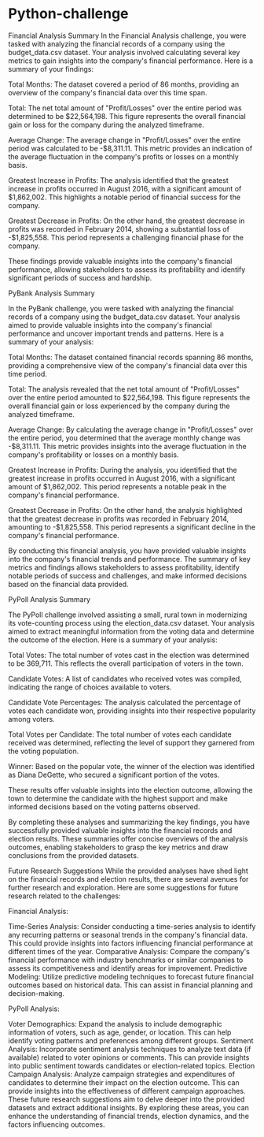 # Python-challenge

Financial Analysis Summary
In the Financial Analysis challenge, you were tasked with analyzing the financial records of a company using the budget_data.csv dataset. Your analysis involved calculating several key metrics to gain insights into the company's financial performance. Here is a summary of your findings:

Total Months: The dataset covered a period of 86 months, providing an overview of the company's financial data over this time span.

Total: The net total amount of "Profit/Losses" over the entire period was determined to be $22,564,198. This figure represents the overall financial gain or loss for the company during the analyzed timeframe.

Average Change: The average change in "Profit/Losses" over the entire period was calculated to be -$8,311.11. This metric provides an indication of the average fluctuation in the company's profits or losses on a monthly basis.

Greatest Increase in Profits: The analysis identified that the greatest increase in profits occurred in August 2016, with a significant amount of $1,862,002. This highlights a notable period of financial success for the company.

Greatest Decrease in Profits: On the other hand, the greatest decrease in profits was recorded in February 2014, showing a substantial loss of -$1,825,558. This period represents a challenging financial phase for the company.

These findings provide valuable insights into the company's financial performance, allowing stakeholders to assess its profitability and identify significant periods of success and hardship.


PyBank Analysis Summary

In the PyBank challenge, you were tasked with analyzing the financial records of a company using the budget_data.csv dataset. Your analysis aimed to provide valuable insights into the company's financial performance and uncover important trends and patterns. Here is a summary of your analysis:

Total Months: The dataset contained financial records spanning 86 months, providing a comprehensive view of the company's financial data over this time period.

Total: The analysis revealed that the net total amount of "Profit/Losses" over the entire period amounted to $22,564,198. This figure represents the overall financial gain or loss experienced by the company during the analyzed timeframe.

Average Change: By calculating the average change in "Profit/Losses" over the entire period, you determined that the average monthly change was -$8,311.11. This metric provides insights into the average fluctuation in the company's profitability or losses on a monthly basis.

Greatest Increase in Profits: During the analysis, you identified that the greatest increase in profits occurred in August 2016, with a significant amount of $1,862,002. This period represents a notable peak in the company's financial performance.

Greatest Decrease in Profits: On the other hand, the analysis highlighted that the greatest decrease in profits was recorded in February 2014, amounting to -$1,825,558. This period represents a significant decline in the company's financial performance.

By conducting this financial analysis, you have provided valuable insights into the company's financial trends and performance. The summary of key metrics and findings allows stakeholders to assess profitability, identify notable periods of success and challenges, and make informed decisions based on the financial data provided.


PyPoll Analysis Summary

The PyPoll challenge involved assisting a small, rural town in modernizing its vote-counting process using the election_data.csv dataset. Your analysis aimed to extract meaningful information from the voting data and determine the outcome of the election. Here is a summary of your analysis:

Total Votes: The total number of votes cast in the election was determined to be 369,711. This reflects the overall participation of voters in the town.

Candidate Votes: A list of candidates who received votes was compiled, indicating the range of choices available to voters.

Candidate Vote Percentages: The analysis calculated the percentage of votes each candidate won, providing insights into their respective popularity among voters.

Total Votes per Candidate: The total number of votes each candidate received was determined, reflecting the level of support they garnered from the voting population.

Winner: Based on the popular vote, the winner of the election was identified as Diana DeGette, who secured a significant portion of the votes.

These results offer valuable insights into the election outcome, allowing the town to determine the candidate with the highest support and make informed decisions based on the voting patterns observed.

By completing these analyses and summarizing the key findings, you have successfully provided valuable insights into the financial records and election results. These summaries offer concise overviews of the analysis outcomes, enabling stakeholders to grasp the key metrics and draw conclusions from the provided datasets.


Future Research Suggestions
While the provided analyses have shed light on the financial records and election results, there are several avenues for further research and exploration. Here are some suggestions for future research related to the challenges:

Financial Analysis:

Time-Series Analysis: Consider conducting a time-series analysis to identify any recurring patterns or seasonal trends in the company's financial data. This could provide insights into factors influencing financial performance at different times of the year.
Comparative Analysis: Compare the company's financial performance with industry benchmarks or similar companies to assess its competitiveness and identify areas for improvement.
Predictive Modeling: Utilize predictive modeling techniques to forecast future financial outcomes based on historical data. This can assist in financial planning and decision-making.


PyPoll Analysis:

Voter Demographics: Expand the analysis to include demographic information of voters, such as age, gender, or location. This can help identify voting patterns and preferences among different groups.
Sentiment Analysis: Incorporate sentiment analysis techniques to analyze text data (if available) related to voter opinions or comments. This can provide insights into public sentiment towards candidates or election-related topics.
Election Campaign Analysis: Analyze campaign strategies and expenditures of candidates to determine their impact on the election outcome. This can provide insights into the effectiveness of different campaign approaches.
These future research suggestions aim to delve deeper into the provided datasets and extract additional insights. By exploring these areas, you can enhance the understanding of financial trends, election dynamics, and the factors influencing outcomes.

